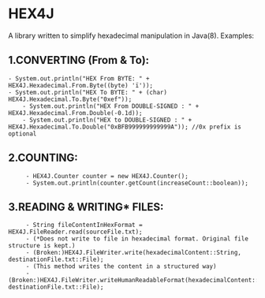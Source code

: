 # HEX4J
A library written to simplify hexadecimal manipulation in Java(8).
Examples:
## 1.CONVERTING (From & To):
	- System.out.println("HEX From BYTE: " + HEX4J.Hexadecimal.From.Byte((byte) 'ï'));
	- System.out.println("HEX To BYTE: " + (char) HEX4J.Hexadecimal.To.Byte("0xef"));
        - System.out.println("HEX From DOUBLE-SIGNED : " + HEX4J.Hexadecimal.From.Double(-0.1d));
        - System.out.println("HEX to DOUBLE-SIGNED : " + HEX4J.Hexadecimal.To.Double("0xBFB999999999999A")); //0x prefix is optional
## 2.COUNTING:
         - HEX4J.Counter counter = new HEX4J.Counter();
         - System.out.println(counter.getCount(increaseCount::boolean));
## 3.READING & WRITING* FILES:
         - String fileContentInHexFormat = HEX4J.FileReader.read(sourceFile.txt);
         - (*Does not write to file in hexadecimal format. Original file structure is kept.)
         - (Broken:)HEX4J.FileWriter.write(hexadecimalContent::String, destinationFile.txt::File);
         - (This method writes the content in a structured way)
         - (Broken:)HEX4J.FileWriter.writeHumanReadableFormat(hexadecimalContent::String, destinationFile.txt::File);
          
          
          
